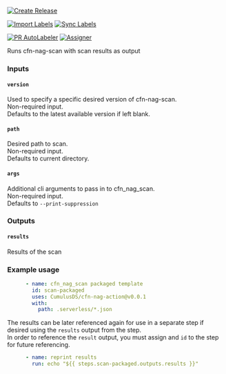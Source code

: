 [![Create Release](https://github.com/CumulusDS/cfn-nag-action/actions/workflows/release.yml/badge.svg)](https://github.com/CumulusDS/cfn-nag-action/actions/workflows/release.yml)  

[![Import Labels](https://github.com/CumulusDS/cfn-nag-action/actions/workflows/labels_import.yml/badge.svg)](https://github.com/CumulusDS/cfn-nag-action/actions/workflows/labels_import.yml)  [![Sync Labels](https://github.com/CumulusDS/cfn-nag-action/actions/workflows/labels_sync.yml/badge.svg)](https://github.com/CumulusDS/cfn-nag-action/actions/workflows/labels_sync.yml)  

[![PR AutoLabeler](https://github.com/CumulusDS/cfn-nag-action/actions/workflows/autolabeler.yml/badge.svg)](https://github.com/CumulusDS/cfn-nag-action/actions/workflows/autolabeler.yml)  [![Assigner](https://github.com/CumulusDS/cfn-nag-action/actions/workflows/assign.yml/badge.svg)](https://github.com/CumulusDS/cfn-nag-action/actions/workflows/assign.yml)  

Runs cfn-nag-scan with scan results as output

### Inputs
#### `version`
Used to specify a specific desired version of cfn-nag-scan.  
Non-required input.  
Defaults to the latest available version if left blank.

#### `path`
Desired path to scan.  
Non-required input.  
Defaults to current directory.

#### `args`
Additional cli arguments to pass in to cfn_nag_scan.  
Non-required input.  
Defaults to `--print-suppression`

### Outputs
#### `results`
Results of the scan

### Example usage
```yaml
      - name: cfn_nag_scan packaged template
        id: scan-packaged
        uses: CumulusDS/cfn-nag-action@v0.0.1
        with:
          path: .serverless/*.json
```

The results can be later referenced again for use in a separate step if desired using the `results` output from the step.  
In order to reference the `result` output, you must assign and `id` to the step for future referencing.

```yaml
      - name: reprint results
        run: echo "${{ steps.scan-packaged.outputs.results }}" 
```
